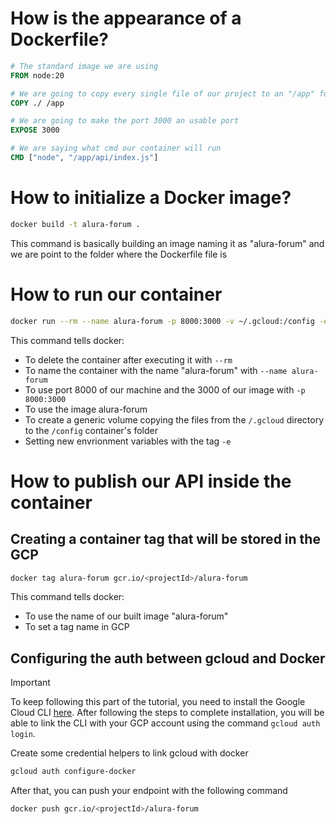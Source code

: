 # How is the appearance of a Dockerfile?

```Dockerfile
# The standard image we are using
FROM node:20

# We are going to copy every single file of our project to an "/app" folder
COPY ./ /app

# We are going to make the port 3000 an usable port
EXPOSE 3000

# We are saying what cmd our container will run
CMD ["node", "/app/api/index.js"]
```

# How to initialize a Docker image?

```bash
docker build -t alura-forum .
```

This command is basically building an image naming it as "alura-forum" and we are point to the folder where the Dockerfile file is

# How to run our container

```bash
docker run --rm --name alura-forum -p 8000:3000 -v ~/.gcloud:/config -e GOOGLE_APPLICATION_CREDENTIALS=/config/keyfile.json -e GOOGLE_CLOUD_PROJECT=${GOOGLE_CLOUD_PROJECT} alura-forum
```

This command tells docker:
- To delete the container after executing it with `--rm`
- To name the container with the name "alura-forum" with `--name alura-forum`
- To use port 8000 of our machine and the 3000 of our image with `-p 8000:3000`
- To use the image alura-forum
- To create a generic volume copying the files from the `/.gcloud` directory to the `/config` container's folder
- Setting new envrionment variables with the tag `-e`

# How to publish our API inside the container

## Creating a container tag that will be stored in the GCP

```bash
docker tag alura-forum gcr.io/<projectId>/alura-forum
```

This command tells docker:
- To use the name of our built image "alura-forum"
- To set a tag name in GCP 

## Configuring the auth between gcloud and Docker

> [!IMPORTANT]
> To keep following this part of the tutorial, you need to install the Google Cloud CLI [here](https://cloud.google.com/sdk/docs/install). After following the steps to complete installation, you will be able to link the CLI with your GCP account using the command `gcloud auth login`.

Create some credential helpers to link gcloud with docker

```bash
gcloud auth configure-docker
```

After that, you can push your endpoint with the following command

```bash
docker push gcr.io/<projectId>/alura-forum
```